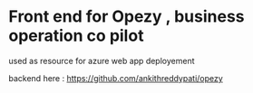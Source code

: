 # Front end for Opezy , business operation co pilot

used as resource for azure web app deployement

backend here : https://github.com/ankithreddypati/opezy


